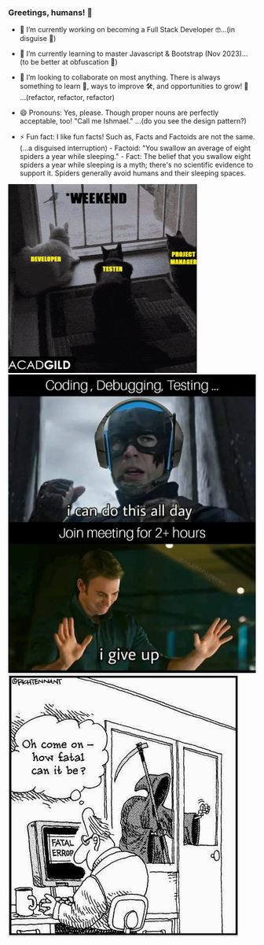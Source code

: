 ### Greetings, humans! 👋

- 🔭 I’m currently working on becoming a Full Stack Developer 🤓...(in disguise 🥸)
  
- 🌱 I’m currently learning to master Javascript & Bootstrap (Nov 2023)...(to be better at obfuscation 🥸)
  
- 👯 I’m looking to collaborate on most anything. There is always something to learn 🧠, ways to improve 🛠, and opportunities to grow! 🌿 ...(refactor, refactor, refactor)

- 😄 Pronouns: Yes, please. Though proper nouns are perfectly acceptable, too!  "Call me Ishmael." ...(do you see the design pattern?)
  
- ⚡ Fun fact: I like fun facts! Such as, Facts and Factoids are not the same.                   (...a disguised interruption)
            - Factoid: "You swallow an average of eight spiders a year while sleeping."
            - Fact: The belief that you swallow eight spiders a year while sleeping is a myth; there's no scientific evidence to support it. Spiders                          generally avoid humans and their sleeping spaces.

![Bug](https://github.com/steghack/Photo-Gallery/blob/main/bug.gif)
![I Can Code All Day](https://github.com/steghack/Photo-Gallery/blob/main/i%20can%20code%20all%20day.png)
![Fatal Error](https://github.com/steghack/Photo-Gallery/blob/main/fatal%20error.jpg)

